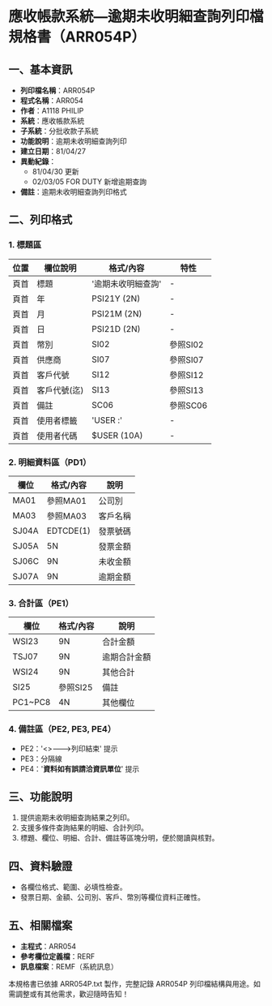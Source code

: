 # 應收帳款系統—逾期未收明細查詢列印檔規格書（ARR054P）

## 一、基本資訊
- **列印檔名稱**：ARR054P
- **程式名稱**：ARR054
- **作者**：A1118 PHILIP
- **系統**：應收帳款系統
- **子系統**：分批收款子系統
- **功能說明**：逾期未收明細查詢列印
- **建立日期**：81/04/27
- **異動紀錄**：
  - 81/04/30 更新
  - 02/03/05 FOR DUTY 新增逾期查詢
- **備註**：逾期未收明細查詢列印格式

## 二、列印格式

### 1. 標題區
| 位置 | 欄位說明 | 格式/內容 | 特性 |
|------|---------|-----------|------|
| 頁首 | 標題 | '逾期未收明細查詢' | - |
| 頁首 | 年 | PSI21Y (2N) | - |
| 頁首 | 月 | PSI21M (2N) | - |
| 頁首 | 日 | PSI21D (2N) | - |
| 頁首 | 幣別 | SI02 | 參照SI02 |
| 頁首 | 供應商 | SI07 | 參照SI07 |
| 頁首 | 客戶代號 | SI12 | 參照SI12 |
| 頁首 | 客戶代號(迄) | SI13 | 參照SI13 |
| 頁首 | 備註 | SC06 | 參照SC06 |
| 頁首 | 使用者標籤 | 'USER :' | - |
| 頁首 | 使用者代碼 | $USER (10A) | - |

### 2. 明細資料區（PD1）
| 欄位 | 格式/內容 | 說明 |
|------|-----------|------|
| MA01 | 參照MA01 | 公司別 |
| MA03 | 參照MA03 | 客戶名稱 |
| SJ04A | EDTCDE(1) | 發票號碼 |
| SJ05A | 5N | 發票金額 |
| SJ06C | 9N | 未收金額 |
| SJ07A | 9N | 逾期金額 |

### 3. 合計區（PE1）
| 欄位 | 格式/內容 | 說明 |
|------|-----------|------|
| WSI23 | 9N | 合計金額 |
| TSJ07 | 9N | 逾期合計金額 |
| WSI24 | 9N | 其他合計 |
| SI25 | 參照SI25 | 備註 |
| PC1~PC8 | 4N | 其他欄位 |

### 4. 備註區（PE2, PE3, PE4）
- PE2：'<<ARR054P>>--->列印結束' 提示
- PE3：分隔線
- PE4：'**資料如有誤請洽資訊單位**' 提示

## 三、功能說明
1. 提供逾期未收明細查詢結果之列印。
2. 支援多條件查詢結果的明細、合計列印。
3. 標題、欄位、明細、合計、備註等區塊分明，便於閱讀與核對。

## 四、資料驗證
- 各欄位格式、範圍、必填性檢查。
- 發票日期、金額、公司別、客戶、幣別等欄位資料正確性。

## 五、相關檔案
- **主程式**：ARR054
- **參考欄位定義檔**：RERF
- **訊息檔案**：REMF（系統訊息）

本規格書已依據 ARR054P.txt 製作，完整記錄 ARR054P 列印檔結構與用途。如需調整或有其他需求，歡迎隨時告知！ 